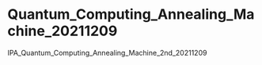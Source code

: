 # Quantum_Computing_Annealing_Machine_20211209
IPA_Quantum_Computing_Annealing_Machine_2nd_20211209
